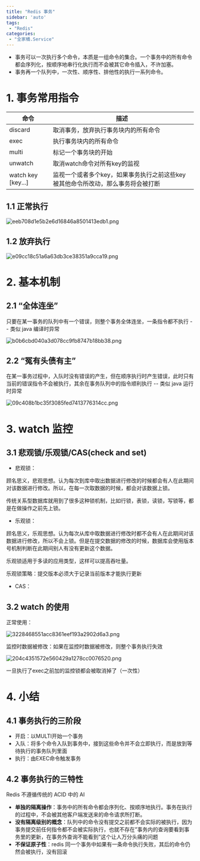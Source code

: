 ```yaml
---
title: "Redis 事务"
sidebar: 'auto'
tags:
 - "Redis"
categories: 
 - "全家桶.Service"
---
```


* 事务可以一次执行多个命令，本质是一组命令的集合。一个事务中的所有命令都会序列化，按顺序地串行化执行而不会被其它命令插入，不许加塞。
* 事务再一个队列中，一次性、顺序性、排他性的执行一系列命令。

# 1. 事务常用指令

| 命令 | 描述 |
| --- | --- |
| discard | 取消事务，放弃执行事务块内的所有命令 |
| exec | 执行事务块内的所有命令 |
| multi | 标记一个事务块的开始 |
| unwatch | 取消watch命令对所有key的监视 |
| watch key [key...] | 监视一个或者多个key，如果事务执行之前这些key被其他命令所改动，那么事务将会被打断 |


## 1.1 正常执行

![eeb708d1e5b2e6d16846a8501413edb1.png](./image/eeb708d1e5b2e6d16846a8501413edb1.png)

## 1.2 放弃执行

![e09cc18c51a6a63db3ce38351a9cca19.png](./image/e09cc18c51a6a63db3ce38351a9cca19.png)

# 2. 基本机制

## 2.1 “全体连坐”

只要在某一事务的队列中有一个错误，则整个事务全体连坐，一条指令都不执行 -- 类似 java 编译时异常

![b0b6cbd040a3d078cc9fb8747b18bb38.png](./image/b0b6cbd040a3d078cc9fb8747b18bb38.png)

## 2.2 “冤有头债有主”

在某一事务过程中，入队时没有错误的产生，但在顺序执行时产生错误，此时只有当前的错误指令不会被执行，其余在事务队列中的指令顺利执行 -- 类似 java 运行时异常

![09c408b1bc35f3085fed7413776314cc.png](./image/09c408b1bc35f3085fed7413776314cc.png)

# 3. watch 监控

## 3.1 悲观锁/乐观锁/CAS(check and set)

* 悲观锁：

顾名思义，悲观思想。认为每次到库中取出数据进行修改的时候都会有人在此期间对该数据进行修改。所以，在每一次取数据的时候，都会对该数据上锁。

传统关系型数据库就用到了很多这种锁机制，比如行锁，表锁，读锁，写锁等，都是在做操作之前先上锁。

* 乐观锁：

顾名思义，乐观思想。认为每次从库中取数据进行修改时都不会有人在此期间对该数据进行修改，所以不会上锁。但是在提交数据的修改的时候，数据库会使用版本号机制判断在此期间别人有没有更新这个数据。

乐观锁适用于多读的应用类型，这样可以提高吞吐量。

乐观锁策略：提交版本必须大于记录当前版本才能执行更新

* CAS：

## 3.2 watch 的使用

正常使用：

![3228468551acc8361eef193a2902d6a3.png](./image/3228468551acc8361eef193a2902d6a3.png)

监控时数据被修改：如果在监控时数据被修改，则整个事务执行失效

![204c4351572e560429a1278cc0076520.png](./image/204c4351572e560429a1278cc0076520.png)

一旦执行了exec之前加的监控锁都会被取消掉了（一次性）

# 4. 小结

## 4.1 事务执行的三阶段

* 开启：以MULTI开始一个事务
* 入队：将多个命令入队到事务中，接到这些命令并不会立即执行，而是放到等待执行的事务队列里面
* 执行：由EXEC命令触发事务

## 4.2 事务执行的三特性

Redis 不遵循传统的 ACID 中的 AI

* **单独的隔离操作**：事务中的所有命令都会序列化、按顺序地执行。事务在执行的过程中，不会被其他客户端发送来的命令请求所打断。
* **没有隔离级别的概念**：队列中的命令没有提交之前都不会实际的被执行，因为事务提交前任何指令都不会被实际执行，也就不存在”事务内的查询要看到事务里的更新，在事务外查询不能看到”这个让人万分头痛的问题
* **不保证原子性**：redis 同一个事务中如果有一条命令执行失败，其后的命令仍然会被执行，没有回滚


